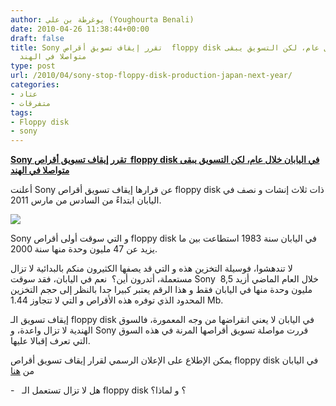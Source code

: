 ```yaml
---
author: يوغرطة بن علي (Youghourta Benali)
date: 2010-04-26 11:38:44+00:00
draft: false
title: Sony تقرر إيقاف تسويق أقراص  floppy disk في اليابان خلال عام، لكن التسويق يبقى
  متواصلا في الهند
type: post
url: /2010/04/sony-stop-floppy-disk-production-japan-next-year/
categories:
- عتاد
- متفرقات
tags:
- Floppy disk
- sony
---
```


[**Sony تقرر إيقاف تسويق أقراص  floppy disk في اليابان خلال عام، لكن التسويق يبقى متواصلا في الهند**](https://www.it-scoop.com/2010/04/Sony-stop-floppy-disk-production-Japan-next-year)


أعلنت Sony عن قرارها إيقاف تسويق أقراص floppy disk ذات ثلاث إنشات و نصف في اليابان ابتداءً من السادس من مارس 2011.

[![](https://www.it-scoop.com/wp-content/uploads/2010/04/floppy.jpg)
](https://www.it-scoop.com/2010/04/Sony-stop-floppy-disk-production-Japan-next-year)

Sony و التي سوقت أولى أقراص floppy disk في اليابان سنة 1983 استطاعت بين ما يزيد عن 47 مليون وحدة منها سنة 2000.

لا تندهشوا، فوسيلة التخزين هذه و التي قد يصفها الكثيرون منكم بالبدائية لا تزال مستعملة، أتدرون أين؟  نعم في اليابان، فقد سوقت Sony  خلال العام الماضي أزيد 8,5 مليون وحدة منها في اليابان فقط و هذا الرقم يعتبر كبيرا جدا بالنظر إلى حجم التخزين المحدود الذي توفره هذه الأقراص و التي لا تتجاوز 1.44 Mb.

إيقاف تسويق الـ floppy disk في اليابان لا يعني انقراضها من وجه المعمورة، فالسوق الهندية لا تزال واعدة، و Sony قررت مواصلة تسويق أقراصها المرنة في هذه السوق التي تعرف إقبالا عليها.

يمكن الإطلاع على الإعلان الرسمي لقرار إيقاف تسويق أقراص floppy disk في اليابان من [هنا](http://translate.google.com/translate?hl=fr&sl=ja&tl=en&u=http%3A%2F%2Fwww.sony.jp%2Frec-media%2Finfo%2F20100423.html)

-   هل لا تزال تستعمل الـ floppy disk ؟ و لماذا؟

